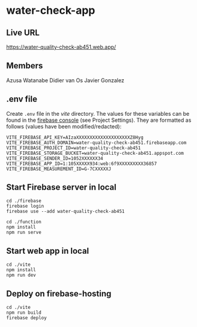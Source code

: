 # water-check-app

## Live URL

https://water-quality-check-ab451.web.app/

## Members

Azusa Watanabe
Didier van Os
Javier Gonzalez

## .env file

Create `.env` file in the _vite_ directory. The values for these variables can be found in the [firebase console](https://console.firebase.google.com/) (see Project Settings). They are formatted as follows (values have been modified/redacted):

```
VITE_FIREBASE_API_KEY=AIzaXXXXXXXXXXXXXXXXXXXXZ8Hyg
VITE_FIREBASE_AUTH_DOMAIN=water-quality-check-ab451.firebaseapp.com
VITE_FIREBASE_PROJECT_ID=water-quality-check-ab451
VITE_FIREBASE_STORAGE_BUCKET=water-quality-check-ab451.appspot.com
VITE_FIREBASE_SENDER_ID=1052XXXXXX34
VITE_FIREBASE_APP_ID=1:105XXXXX934:web:6f9XXXXXXXXX36857
VITE_FIREBASE_MEASUREMENT_ID=G-7CXXXXXJ
```

## Start Firebase server in local

```commandline
cd ./firebase
firebase login
firebase use --add water-quality-check-ab451

cd ./function
npm install
npm run serve
```

## Start web app in local

```commandline
cd ./vite
npm install
npm run dev
```

## Deploy on firebase-hosting

```commandline
cd ./vite
npm run build
firebase deploy
```

